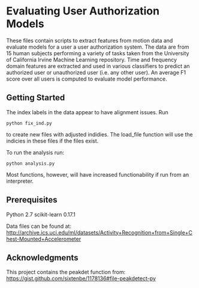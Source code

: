 # Evaluating User Authorization Models

These files contain scripts to extract features from motion data and evaluate
models for a user a user authorization system.  The data are from 15 human
subjects performing a variety of tasks taken from the University of California
Irvine Machine Learning repository.  Time and frequency domain features are
extracted and used in various classifiers to predict an authorized user or 
unauthorized user (i.e. any other user).  An average F1 score over all users 
is computed to evaluate model performance.

## Getting Started

The index labels in the data appear to have alignment issues. Run
```
python fix_ind.py
```
to create new files with adjusted indidies.  The load_file function will use
the indicies in these files if the files exist.

To run the analysis run: 
```
python analysis.py
```
Most functions, however, will have increased functionability if run from an
interpreter.

## Prerequisites

Python 2.7
scikit-learn 0.17.1

Data files can be found at:
http://archive.ics.uci.edu/ml/datasets/Activity+Recognition+from+Single+Chest-Mounted+Accelerometer

## Acknowledgments

This project contains the peakdet function from:
https://gist.github.com/sixtenbe/1178136#file-peakdetect-py
